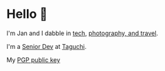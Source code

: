 <!--
**jmalonzo/jmalonzo** is a ✨ _special_ ✨ repository because its `README.md` (this file) appears on your GitHub profile.

Here are some ideas to get you started:

- 🔭 I’m currently working on ...
- 🌱 I’m currently learning ...
- 👯 I’m looking to collaborate on ...
- 🤔 I’m looking for help with ...
- 💬 Ask me about ...
- 📫 How to reach me: ...
- 😄 Pronouns: ...
- ⚡ Fun fact: ...
-->

# Hello :wave:

I'm Jan and I dabble in [tech](https://github.com/jmalonzo), [photography, and travel](https://moments.hidupmanis.studio/@jmalonzo).

I'm a [Senior Dev](https://linkedin.com/in/jmalonzo) at [Taguchi](http://www.taguchi.com.au).

My [PGP public key](https://keys.openpgp.org/search?q=jmalonzo%40gmail.com)


